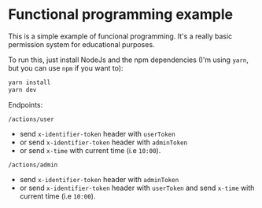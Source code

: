 # Functional programming example

This is a simple example of funcional programming. It's a really basic permission system for educational purposes.

To run this, just install NodeJs and the npm dependencies (I'm using `yarn`, but you can use `npm` if you want to):

```bash
yarn install
yarn dev
```

Endpoints:

`/actions/user`

- send `x-identifier-token` header with `userToken`
- or send `x-identifier-token` header with `adminToken`
- or send `x-time` with current time (i.e `10:00`).

`/actions/admin`

- send `x-identifier-token` header with `adminToken`
- or send `x-identifier-token` header with `userToken` and send `x-time` with current time (i.e `10:00`).
